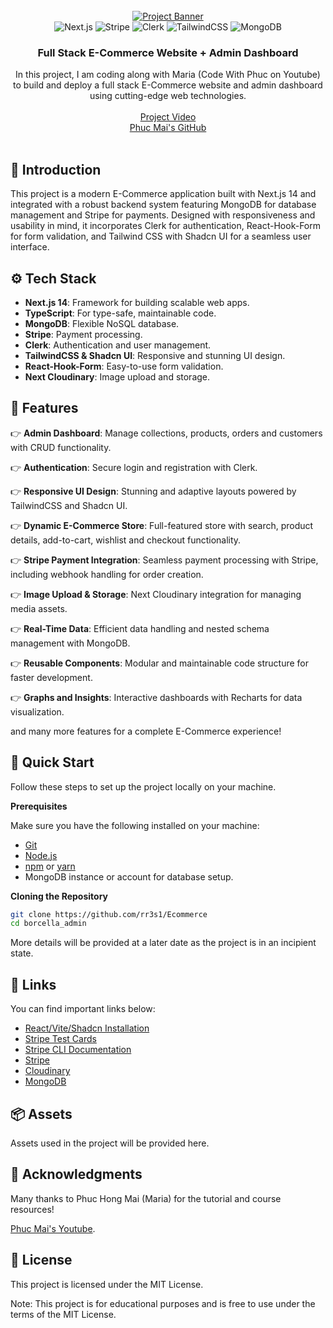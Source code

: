 <div align="center">
  <br />
    <a href="https://youtu.be/SR4dFgdKUyI" target="_blank">
      <img src="https://github.com/user-attachments/assets/e591a67e-0453-4fcb-8877-7e12d3cd608b" alt="Project Banner">
    </a>
  <br />

  <div>
    <img src="https://img.shields.io/badge/-Next.js-black?style=for-the-badge&logoColor=white&logo=next.js&color=000000" alt="Next.js" />
    <img src="https://img.shields.io/badge/-Stripe-black?style=for-the-badge&logoColor=white&logo=stripe&color=9900CC" alt="Stripe" />
    <img src="https://img.shields.io/badge/-Clerk-black?style=for-the-badge&logoColor=white&logo=clerk&color=2C2C2C" alt="Clerk" />
    <img src="https://img.shields.io/badge/-TailwindCSS-black?style=for-the-badge&logoColor=white&logo=tailwindcss&color=333399" alt="TailwindCSS" />
    <img src="https://img.shields.io/badge/-MongoDB-black?style=for-the-badge&logoColor=white&logo=mongodb&color=47A248" alt="MongoDB" />
    
  </div>

<h3 align="center">Full Stack E-Commerce Website + Admin Dashboard</h3>

   <div align="center">
     In this project, I am coding along with Maria (Code With Phuc on Youtube) to build and deploy a full stack E-Commerce website and admin dashboard using cutting-edge web technologies.
<br><br>
    <a href="https://www.youtube.com/watch?v=SR4dFgdKUyI" target="_blank">Project Video</a>
    <br>
    <a href="https://github.com/phuc-mai" target="_blank">Phuc Mai's GitHub</a><br><br>
</div>
</div>

## <a name="introduction">🤖 Introduction</a>

This project is a modern E-Commerce application built with Next.js 14 and integrated with a robust backend system featuring MongoDB for database management and Stripe for payments. Designed with responsiveness and usability in mind, it incorporates Clerk for authentication, React-Hook-Form for form validation, and Tailwind CSS with Shadcn UI for a seamless user interface.



## <a name="tech-stack">⚙️ Tech Stack</a>

- **Next.js 14**: Framework for building scalable web apps.
- **TypeScript**: For type-safe, maintainable code.
- **MongoDB**: Flexible NoSQL database.
- **Stripe**: Payment processing.
- **Clerk**: Authentication and user management.
- **TailwindCSS & Shadcn UI**: Responsive and stunning UI design.
- **React-Hook-Form**: Easy-to-use form validation.
- **Next Cloudinary**: Image upload and storage.

## <a name="features">🔋 Features</a>

👉 **Admin Dashboard**: Manage collections, products, orders and customers with CRUD functionality.  

👉 **Authentication**: Secure login and registration with Clerk.  

👉 **Responsive UI Design**: Stunning and adaptive layouts powered by TailwindCSS and Shadcn UI.  

👉 **Dynamic E-Commerce Store**: Full-featured store with search, product details, add-to-cart, wishlist and checkout functionality.  

👉 **Stripe Payment Integration**: Seamless payment processing with Stripe, including webhook handling for order creation.  

👉 **Image Upload & Storage**: Next Cloudinary integration for managing media assets.  

👉 **Real-Time Data**: Efficient data handling and nested schema management with MongoDB.  

👉 **Reusable Components**: Modular and maintainable code structure for faster development.  

👉 **Graphs and Insights**: Interactive dashboards with Recharts for data visualization.  

and many more features for a complete E-Commerce experience!

## <a name="quick-start">🤸 Quick Start</a>

Follow these steps to set up the project locally on your machine.

**Prerequisites**

Make sure you have the following installed on your machine:

- [Git](https://git-scm.com/)
- [Node.js](https://nodejs.org/en)
- [npm](https://www.npmjs.com/) or [yarn](https://yarnpkg.com/)
- MongoDB instance or account for database setup.

**Cloning the Repository**

```bash
git clone https://github.com/rr3s1/Ecommerce
cd borcella_admin
```
More details will be provided at a later date as the project is in an incipient state.





## <a name="links">🔗 Links</a>

You can find important links below:

- <a href="https://ui.shadcn.com/docs/installation" target="_blank">React/Vite/Shadcn Installation</a>
- <a href="https://stripe.com/docs/testing#international-cards" target="_blank">Stripe Test Cards</a>
- <a href="https://stripe.com/docs/stripe-cli" target="_blank">Stripe CLI Documentation</a>
- <a href="https://stripe.com/" target="_blank">Stripe</a>
- <a href="https://cloudinary.com/" target="_blank">Cloudinary</a>
- <a href="https://mongodb.com" target="_blank">MongoDB</a>

## <a name="assets">📦 Assets</a>

Assets used in the project will be provided here.



## 🤝 Acknowledgments

Many thanks to Phuc Hong Mai (Maria) for the tutorial and course resources!

 [Phuc Mai's Youtube](https://www.youtube.com/@codewithphuc).

## 📄 License

This project is licensed under the MIT License.

Note: This project is for educational purposes and is free to use under the terms of the MIT License.
